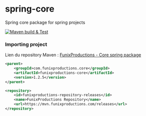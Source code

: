 # spring-core

Spring core package for spring projects

[![Maven build & Test](https://github.com/FunixProductions/spring-core/actions/workflows/test-build.yml/badge.svg?branch=master)](https://github.com/FunixProductions/spring-core/actions/workflows/test-build.yml)

### Importing project

Lien du repository Maven : [FunixProductions - Core spring package](https://mvn.funixproductions.com/#/releases/com/funixproductions/core)

```xml
<parent>
    <groupId>com.funixproductions.core</groupId>
    <artifactId>funixproductions-core</artifactId>
    <version>1.2.5</version>
</parent>

<repository>
    <id>funixproductions-repository-releases</id>
    <name>FunixProductions Repository</name>
    <url>https://mvn.funixproductions.com/releases</url>
</repository>
```
